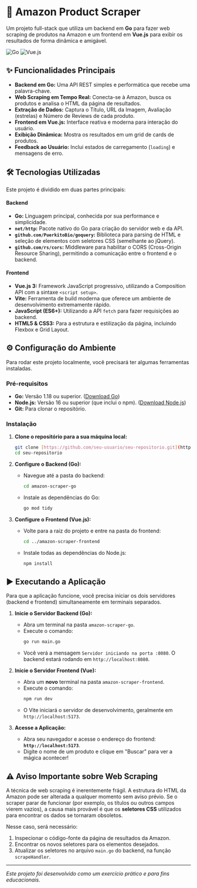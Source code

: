 # 🚀 Amazon Product Scraper

Um projeto full-stack que utiliza um backend em **Go** para fazer web scraping de produtos na Amazon e um frontend em **Vue.js** para exibir os resultados de forma dinâmica e amigável.

![Go](https://img.shields.io/badge/Go-00ADD8?style=for-the-badge&logo=go&logoColor=white)
![Vue.js](https://img.shields.io/badge/Vue.js-35495E?style=for-the-badge&logo=vuedotjs&logoColor=4FC08D)

## ✨ Funcionalidades Principais

* **Backend em Go:** Uma API REST simples e performática que recebe uma palavra-chave.
* **Web Scraping em Tempo Real:** Conecta-se à Amazon, busca os produtos e analisa o HTML da página de resultados.
* **Extração de Dados:** Captura o Título, URL da Imagem, Avaliação (estrelas) e Número de Reviews de cada produto.
* **Frontend em Vue.js:** Interface reativa e moderna para interação do usuário.
* **Exibição Dinâmica:** Mostra os resultados em um grid de cards de produtos.
* **Feedback ao Usuário:** Inclui estados de carregamento (`loading`) e mensagens de erro.

## 🛠️ Tecnologias Utilizadas

Este projeto é dividido em duas partes principais:

#### **Backend**

* **Go:** Linguagem principal, conhecida por sua performance e simplicidade.
* **`net/http`:** Pacote nativo do Go para criação do servidor web e da API.
* **`github.com/PuerkitoBio/goquery`:** Biblioteca para parsing de HTML e seleção de elementos com seletores CSS (semelhante ao jQuery).
* **`github.com/rs/cors`:** Middleware para habilitar o CORS (Cross-Origin Resource Sharing), permitindo a comunicação entre o frontend e o backend.

#### **Frontend**

* **Vue.js 3:** Framework JavaScript progressivo, utilizando a Composition API com a sintaxe `<script setup>`.
* **Vite:** Ferramenta de build moderna que oferece um ambiente de desenvolvimento extremamente rápido.
* **JavaScript (ES6+):** Utilizando a API `fetch` para fazer requisições ao backend.
* **HTML5 & CSS3:** Para a estrutura e estilização da página, incluindo Flexbox e Grid Layout.

## ⚙️ Configuração do Ambiente

Para rodar este projeto localmente, você precisará ter algumas ferramentas instaladas.

### **Pré-requisitos**

* **Go:** Versão 1.18 ou superior. ([Download Go](https://go.dev/dl/))
* **Node.js:** Versão 16 ou superior (que inclui o npm). ([Download Node.js](https://nodejs.org/))
* **Git:** Para clonar o repositório.

### **Instalação**

1.  **Clone o repositório para a sua máquina local:**
    ```bash
    git clone [https://github.com/seu-usuario/seu-repositorio.git](https://github.com/seu-usuario/seu-repositorio.git)
    cd seu-repositorio
    ```

2.  **Configure o Backend (Go):**
    * Navegue até a pasta do backend:
        ```bash
        cd amazon-scraper-go
        ```
    * Instale as dependências do Go:
        ```bash
        go mod tidy
        ```

3.  **Configure o Frontend (Vue.js):**
    * Volte para a raiz do projeto e entre na pasta do frontend:
        ```bash
        cd ../amazon-scraper-frontend
        ```
    * Instale todas as dependências do Node.js:
        ```bash
        npm install
        ```

## ▶️ Executando a Aplicação

Para que a aplicação funcione, você precisa iniciar os dois servidores (backend e frontend) simultaneamente em terminais separados.

1.  **Inicie o Servidor Backend (Go):**
    * Abra um terminal na pasta `amazon-scraper-go`.
    * Execute o comando:
        ```bash
        go run main.go
        ```
    * Você verá a mensagem `Servidor iniciando na porta :8080`. O backend estará rodando em `http://localhost:8080`.

2.  **Inicie o Servidor Frontend (Vue):**
    * Abra um **novo** terminal na pasta `amazon-scraper-frontend`.
    * Execute o comando:
        ```bash
        npm run dev
        ```
    * O Vite iniciará o servidor de desenvolvimento, geralmente em `http://localhost:5173`.

3.  **Acesse a Aplicação:**
    * Abra seu navegador e acesse o endereço do frontend: **`http://localhost:5173`**.
    * Digite o nome de um produto e clique em "Buscar" para ver a mágica acontecer!

## ⚠️ Aviso Importante sobre Web Scraping

A técnica de web scraping é inerentemente frágil. A estrutura do HTML da Amazon pode ser alterada a qualquer momento sem aviso prévio. Se o scraper parar de funcionar (por exemplo, os títulos ou outros campos vierem vazios), a causa mais provável é que os **seletores CSS** utilizados para encontrar os dados se tornaram obsoletos.

Nesse caso, será necessário:
1.  Inspecionar o código-fonte da página de resultados da Amazon.
2.  Encontrar os novos seletores para os elementos desejados.
3.  Atualizar os seletores no arquivo `main.go` do backend, na função `scrapeHandler`.

---
*Este projeto foi desenvolvido como um exercício prático e para fins educacionais.*
